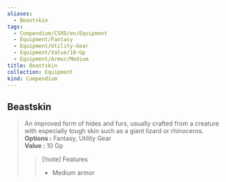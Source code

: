 ```yaml
---
aliases:
  - Beastskin
tags:
  - Compendium/CSRD/en/Equipment
  - Equipment/Fantasy
  - Equipment/Utility-Gear
  - Equipment/Value/10-Gp
  - Equipment/Armor/Medium
title: Beastskin
collection: Equipment
kind: Compendium
---
```

## Beastskin  
  
>An improved form of hides and furs, usually crafted from a creature with especially tough skin such as a giant lizard or rhinoceros.  
> **Options :** Fantasy, Utility Gear  
> **Value :** 10 Gp  
>>[!note] Features  
>> - Medium armor